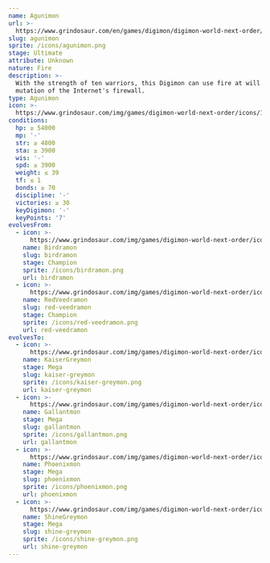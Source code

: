 ```yaml
---
name: Agunimon
url: >-
  https://www.grindosaur.com/en/games/digimon/digimon-world-next-order/digimon/156-agunimon
slug: agunimon
sprite: /icons/agunimon.png
stage: Ultimate
attribute: Unknown
nature: Fire
description: >-
  With the strength of ten warriors, this Digimon can use fire at will. A
  mutation of the Internet's firewall.
type: Agunimon
icon: >-
  https://www.grindosaur.com/img/games/digimon-world-next-order/icons/156-agunimon-icon.png
conditions:
  hp: ≥ 54000
  mp: '-'
  str: ≥ 4800
  sta: ≥ 3900
  wis: '-'
  spd: ≥ 3900
  weight: ≤ 39
  tf: ≤ 1
  bonds: ≥ 70
  discipline: '-'
  victories: ≥ 30
  keyDigimon: '-'
  keyPoints: '7'
evolvesFrom:
  - icon: >-
      https://www.grindosaur.com/img/games/digimon-world-next-order/icons/61-birdramon-icon-small.png
    name: Birdramon
    slug: birdramon
    stage: Champion
    sprite: /icons/birdramon.png
    url: birdramon
  - icon: >-
      https://www.grindosaur.com/img/games/digimon-world-next-order/icons/98-redveedramon-icon-small.png
    name: RedVeedramon
    slug: red-veedramon
    stage: Champion
    sprite: /icons/red-veedramon.png
    url: red-veedramon
evolvesTo:
  - icon: >-
      https://www.grindosaur.com/img/games/digimon-world-next-order/icons/215-kaisergreymon-icon-small.png
    name: KaiserGreymon
    stage: Mega
    slug: kaiser-greymon
    sprite: /icons/kaiser-greymon.png
    url: kaiser-greymon
  - icon: >-
      https://www.grindosaur.com/img/games/digimon-world-next-order/icons/168-gallantmon-icon-small.png
    name: Gallantmon
    stage: Mega
    slug: gallantmon
    sprite: /icons/gallantmon.png
    url: gallantmon
  - icon: >-
      https://www.grindosaur.com/img/games/digimon-world-next-order/icons/160-phoenixmon-icon-small.png
    name: Phoenixmon
    stage: Mega
    slug: phoenixmon
    sprite: /icons/phoenixmon.png
    url: phoenixmon
  - icon: >-
      https://www.grindosaur.com/img/games/digimon-world-next-order/icons/158-shinegreymon-icon-small.png
    name: ShineGreymon
    stage: Mega
    slug: shine-greymon
    sprite: /icons/shine-greymon.png
    url: shine-greymon
---
```


